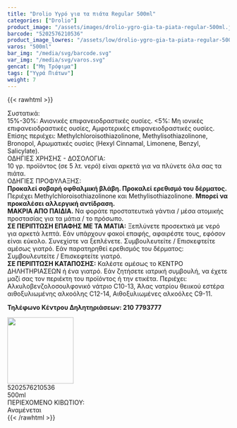 ```yaml
---
title: "Drolio Υγρό για τα πιάτα Regular 500ml"
categories: ["Drolio"]
product_image: "/assets/images/drolio-ygro-gia-ta-piata-regular-500ml.jpg"
barcode: "5202576210536"
product_image_lowres: "/assets/low/drolio-ygro-gia-ta-piata-regular-500ml.jpg"
varos: "500ml"
bar_img: "/media/svg/barcode.svg"
var_img: "/media/svg/varos.svg"
gencat: ["Μη Τρόφιμα"]
tags: ["Υγρά Πιάτων"]
weight: 7
---
```

{{< rawhtml >}}

<div class="product"><div id="sistatika">Συστατικά:</div><div class="alltext">15%-30%: Ανιονικές επιφανειοδραστικές ουσίες. &lt;5%: Μη ιονικές επιφανειοδραστικές ουσίες, Αμφοτερικές επιφανειοδραστικές ουσίες. Επίσης περιέχει: Methylchloroisothiazolinone, Methylisothiazolinone, Bronopol, Αρωματικές ουσίες (Hexyl Cinnamal, Limonene, Benzyl, Salicylate).<br></div><div class="sgreen stcenter sp10 sfwb steee">ΟΔΗΓΙΕΣ ΧΡΗΣΗΣ - ΔΟΣΟΛΟΓΙΑ:</div><div class="seee sp15 ">10 γρ. προϊόντος (σε 5 λτ. νερό) είναι αρκετά για να πλύνετε όλα σας τα πιάτα.</div><div class="keno"></div><div class="pdanger">ΟΔΗΓΙΕΣ ΠΡΟΦΥΛΑΞΗΣ:</div><div class="seee sp15"><b>Προκαλεί σοβαρή οφθαλμική βλάβη. Προκαλεί ερεθισμό του δέρματος.</b> Περιέχει Methylchloroisothiazolinone και Methylisothiazolinone. <b>Μπορεί να προκαλέσει αλλεργική αντίδραση.</b><br><b>ΜΑΚΡΙΑ ΑΠΟ ΠΑΙΔΙΑ.</b> Να φοράτε προστατευτικά γάντια / μέσα ατομικής προστασίας για τα μάτια / το πρόσωπο.<br><b>ΣΕ ΠΕΡΙΠΤΩΣΗ ΕΠΑΦΗΣ ΜΕ ΤΑ ΜΑΤΙΑ:</b> Ξεπλύνετε προσεκτικά με νερό για αρκετά λεπτά. Εάν υπάρχουν φακοί επαφής, αφαιρέστε τους, εφόσον είναι εύκολο. Συνεχίστε να ξεπλένετε. Συμβουλευτείτε / Επισκεφτείτε αμέσως γιατρό. Εάν παρατηρηθεί ερεθισμός του δέρματος: Συμβουλευτείτε / Επισκεφτείτε γιατρό.<br><b>ΣΕ ΠΕΡΙΠΤΩΣΗ ΚΑΤΑΠΟΣΗΣ:</b> Καλέστε αμέσως το ΚΕΝΤΡΟ ΔΗΛΗΤΗΡΙΑΣΕΩΝ ή ένα γιατρό. Εάν ζητήσετε ιατρική συμβουλή, να έχετε μαζί σας τον περιέκτη του προϊόντος ή την ετικέτα. Περιέχει: Αλκυλοβενζολοσουλφονικό νάτριο C10-13, Άλας νατρίου θειικού εστέρα αιθοξυλιωμένης αλκοόλης C12-14, Αιθοξυλιωμένες αλκοόλες C9-11.<br><p><b>Τηλέφωνο Κέντρου Δηλητηριάσεων: 210 7793777</b></p><img width="150" src="/media/drolio/hazard5.svg" alt=""></div><div class="keno"></div><div id="barcode"><div id="barimage1"></div><span id="bartext">5202576210536</span></div><div id="varos"><div id="varosimage1"></div><span id="varostext">500ml</span></div><div id="kivotio">ΠΕΡΙΕΧΟΜΕΝΟ ΚΙΒΩΤΙΟΥ:<br>Αναμένεται</div>
<div class="pimg"></div>
</div>
{{< /rawhtml >}}


